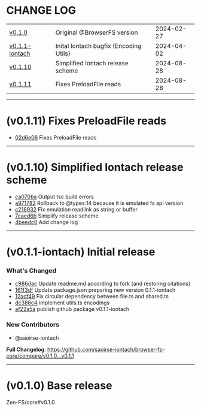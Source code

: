 # CHANGE LOG
| | | |
|-|-|-|
| [v0.1.0](#v0.1.0) |  Original @<!-- -->BrowserFS version | 2024-02-27 |
| [v0.1.1-iontach](#v0.1.1) | Inital Iontach bugfix (Encoding Utils) | 2024-04-02 |
| [v0.1.10](#v0.1.10) | Simplified Iontach release scheme | 2024-08-28 |
| [v0.1.11](#v0.1.11) | Fixes PreloadFile reads | 2024-08-28 |

___
# <a id='v0.1.11'></a> (v0.1.11) Fixes PreloadFile reads
* [02d6e06](/../../commit/02d6e061183d9f910dd354a74f128682913e89d9) Fixes PreloadFile reads

___
# <a id='v0.1.10'></a> (v0.1.10) Simplified Iontach release scheme
* [ca070ba](/../../commit/ca070ba816d05b25986501ebfd2639c1c4f5e72d) Output tsc build errors
* [a971782](/../../commit/a97178253d29d26f33e661b3e6f3ff220e8d8b82) Rollback to @types:14 because it is emulated fs api version
* [c216932](/../../commit/c2169326fdaa2b6d28afdd6868dd2523f01c680a) Fix emulation readlink as string or buffer
* [7caed6b](/../../commit/7caed6bc717ec42b3844a111c645c6d9bfde3ae6) Simplify release scheme
* [4beedc0](/../../commit/4beedc0d3ccd64d51418a353e5203ee26cf2a79e) Add change log

___
# <a id='v0.1.1'></a> (v0.1.1-iontach) Initial release

### What's Changed
* [c986dac](/../../commit/c986daceeed6ea52340e2cb3afa01386d9eaf992) Update readme.md according to fork (and restoring citations)
* [161f3df](/../../commit/161f3df243804a11d66cea39c20e1960e61e3e09) Update package.json preparing new version 0.1.1-iontach
* [12adf49](/../../commit/12adf49e69d1a35231ee601e2f826575463df2d3) Fix circular dependency between file.ts and shared.ts
* [dc386c4](/../../commit/dc386c48b9397d3b90023340f120e91b8c657566) implement utils.ts encodings
* [af22a5a](/../../commit/af22a5a258a65745f24c23f6a2fae63693e797d2) publish github package v0.1.1-iontach

### New Contributors
* @saoirse-iontach

**Full Changelog**: https://github.com/saoirse-iontach/browser-fs-core/compare/v0.1.0...v0.1.1
___
# <a id='v0.1.0'></a> (v0.1.0) Base release

Zen-FS/core#v0.1.0
